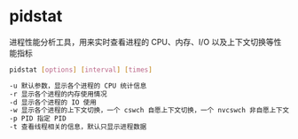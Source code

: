 # pidstat

进程性能分析工具，用来实时查看进程的 CPU、内存、I/O 以及上下文切换等性能指标

```sh
pidstat [options] [interval] [times]

-u 默认参数，显示各个进程的 CPU 统计信息
-r 显示各个进程的内存使用情况
-d 显示各个进程的 IO 使用
-w 显示各个进程的上下文切换，一个 cswch 自愿上下文切换，一个 nvcswch 非自愿上下文切换
-p PID 指定 PID
-t 查看线程相关的信息，默认只显示进程数据
```